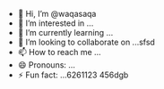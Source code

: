 - 👋 Hi, I’m @waqasaqa
- 👀 I’m interested in ...
- 🌱 I’m currently learning ...
- 💞️ I’m looking to collaborate on ...sfsd
- 📫 How to reach me ...
- 😄 Pronouns: ...
- ⚡ Fun fact: ...6261123
456dgb
<!---45asdsfd
waqasaqa/waqasaqa is a ✨ special ✨ repository because its `README.md` (this file) appears on your GitHub profile.lj
You can click the Preview link to take a look at your changes.
--->
